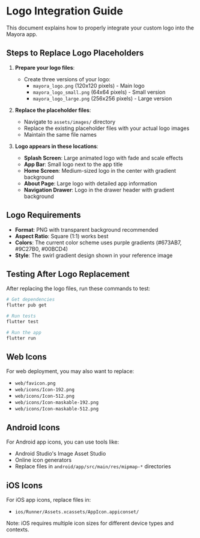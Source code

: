 # Logo Integration Guide

This document explains how to properly integrate your custom logo into the Mayora app.

## Steps to Replace Logo Placeholders

1. **Prepare your logo files**:
   - Create three versions of your logo:
     - `mayora_logo.png` (120x120 pixels) - Main logo
     - `mayora_logo_small.png` (64x64 pixels) - Small version
     - `mayora_logo_large.png` (256x256 pixels) - Large version

2. **Replace the placeholder files**:
   - Navigate to `assets/images/` directory
   - Replace the existing placeholder files with your actual logo images
   - Maintain the same file names

3. **Logo appears in these locations**:
   - **Splash Screen**: Large animated logo with fade and scale effects
   - **App Bar**: Small logo next to the app title
   - **Home Screen**: Medium-sized logo in the center with gradient background
   - **About Page**: Large logo with detailed app information
   - **Navigation Drawer**: Logo in the drawer header with gradient background

## Logo Requirements

- **Format**: PNG with transparent background recommended
- **Aspect Ratio**: Square (1:1) works best
- **Colors**: The current color scheme uses purple gradients (#673AB7, #9C27B0, #00BCD4)
- **Style**: The swirl gradient design shown in your reference image

## Testing After Logo Replacement

After replacing the logo files, run these commands to test:

```bash
# Get dependencies
flutter pub get

# Run tests
flutter test

# Run the app
flutter run
```

## Web Icons

For web deployment, you may also want to replace:
- `web/favicon.png`
- `web/icons/Icon-192.png`
- `web/icons/Icon-512.png`
- `web/icons/Icon-maskable-192.png`
- `web/icons/Icon-maskable-512.png`

## Android Icons

For Android app icons, you can use tools like:
- Android Studio's Image Asset Studio
- Online icon generators
- Replace files in `android/app/src/main/res/mipmap-*` directories

## iOS Icons

For iOS app icons, replace files in:
- `ios/Runner/Assets.xcassets/AppIcon.appiconset/`

Note: iOS requires multiple icon sizes for different device types and contexts.